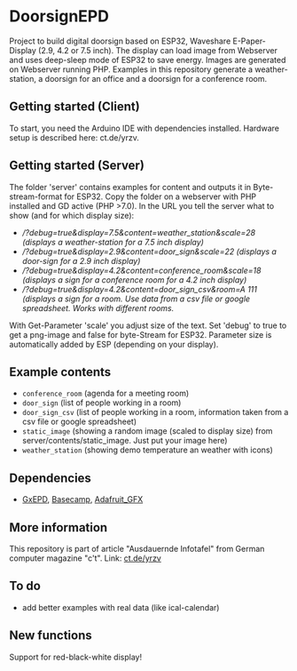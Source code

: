 # DoorsignEPD
Project to build digital doorsign based on ESP32, Waveshare E-Paper-Display (2.9, 4.2 or 7.5 inch). The display can load image from Webserver and uses deep-sleep mode of ESP32 to save energy.
Images are generated on Webserver running PHP. Examples in this repository generate a weather-station, a doorsign for an office and a doorsign for a conference room.

## Getting started (Client)
To start, you need the Arduino IDE with dependencies installed. Hardware setup is described here: ct.de/yrzv.


## Getting started (Server)
The folder 'server' contains examples for content and outputs it in Byte-stream-format for ESP32. Copy the folder on a webserver with PHP installed and GD active (PHP >7.0).
In the URL you tell the server what to show (and for which display size):

* <address of server>/?debug=true&display=7.5&content=weather_station&scale=28 (displays a weather-station for a 7.5 inch display)
* <address of server>/?debug=true&display=2.9&content=door_sign&scale=22 (displays a door-sign for a 2.9 inch display)
* <address of server>/?debug=true&display=4.2&content=conference_room&scale=18 (displays a sign for a conference room for a 4.2 inch display)
* <address of server>/?debug=true&display=4.2&content=door_sign_csv&room=A 111 (displays a sign for a room. Use data from a csv file or google spreadsheet. Works with different rooms.

With Get-Parameter 'scale' you adjust size of the text. Set 'debug' to true to get a png-image and false for byte-Stream for ESP32. Parameter size is automatically added by ESP (depending on your display).

## Example contents
* `conference_room` (agenda for a meeting room)
* `door_sign` (list of people working in a room)
* `door_sign_csv` (list of people working in a room, information taken from a csv file or google spreadsheet)
* `static_image` (showing a random image (scaled to display size) from server/contents/static_image. Just put your image here)
* `weather_station` (showing demo temperature an weather with icons)

## Dependencies

- [GxEPD](https://github.com/ZinggJM/GxEPD), [Basecamp](https://github.com/merlinschumacher/Basecamp), [Adafruit_GFX](https://github.com/adafruit/Adafruit-GFX-Library)

## More information
This repository is part of article "Ausdauernde Infotafel" from German computer magazine "c't". Link: [ct.de/yrzv](ct.de/yrzv)

## To do
+ add better examples with real data (like ical-calendar)

## New functions
Support for red-black-white display!
